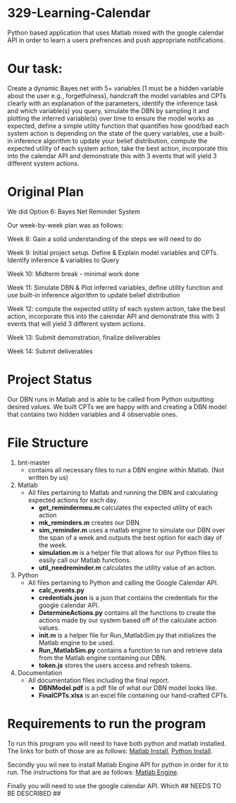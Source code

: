 # 329-Learning-Calendar
Python based application that uses Matlab mixed with the google calendar API in order to learn a users prefrences and push appropriate notifications.
# Our task:
Create a dynamic Bayes net with 5+ variables (1 must be a hidden variable about the user e.g., forgetfulness), handcraft the model variables and CPTs clearly with an explanation of the parameters, identify the inference task and which variable(s) you query, simulate the DBN by sampling it and plotting the inferred variable(s) over time to ensure the model works as expected, define a simple utility function that quantifies how good/bad each system action is depending on the state of the query variables, use a built-in inference algorithm to update your belief distribution, compute the expected utility of each system action, take the best action, incorporate this into the calendar API and demonstrate this with 3 events that will yield 3 different system actions.
# Original Plan
We did Option 6: Bayes Net Reminder System

Our week-by-week plan was as follows:

Week 8: Gain a solid understanding of the steps we will need to do

Week 9: Initial project setup. Define & Explain model variables and CPTs. Identify inference & variables to Query

Week 10: Midterm break - minimal work done

Week 11: Simulate DBN & Plot inferred variables, define utility function and use built-in inference algorithm to update belief distribution

Week 12: compute the expected utility of each system action, take the best action, incorporate this into the calendar API and demonstrate this with 3 events that will yield 3 different system actions.

Week 13: Submit demonstration, finalize deliverables

Week 14: Submit deliverables

# Project Status
Our DBN runs in Matlab and is able to be called from Python outputting desired values. We built CPTs we are happy with and creating a DBN model that contains two hidden variables and 4 observable ones.
# File Structure
1. bnt-master
    - contains all necessary files to run a DBN engine within Matlab. (Not written by us)
2. Matlab
    - All files pertaining to Matlab and running the DBN and calculating expected actions for each day.
        - **get_remindermeu.m** calculates the expected utility of each action
        - **mk_reminders.m** creates our DBN.
        - **sim_reminder.m** uses a matlab engine to simulate our DBN over the span of a week and outputs the best option for each day of the week.
        - **simulation.m** is a helper file that allows for our Python files to easily call our Matlab functions.
        - **util_needreminder.m** calculates the utility value of an action.
3. Python
    - All files pertaining to Python and calling the Google Calendar API.
        - **calc_events.py**
        - **credentials.json** is a json that contains the credentials for the google calendar API.
        - **DetermineActions.py** contains all the functions to create the actions made by our system based off of the calculate action values.
        - **init.m** is a helper file for Run_MatlabSim.py that initializes the Matlab engine to be used.
        - **Run_MatlabSim.py** contains a function to run and retrieve data from the Matlab engine containing our DBN.
        - **token.js** stores the users access and refresh tokens.
4. Documentation
    - All documentation files including the final report.
        - **DBNModel.pdf** is a pdf file of what our DBN model looks like.
        - **FinalCPTs.xlsx** is an excel file containing our hand-crafted CPTs.
# Requirements to run the program
To run this program you will need to have both python and matlab installed. The links for both of those are as follows: [Matlab Install](https://www.mathworks.com/help/install/), [Python Install](https://www.python.org/downloads/).

Secondly you wil nee to install Matlab Engine API for python in order for it to run. The instructions for that are as follows: [Matlab Engine](https://www.mathworks.com/help/matlab/matlab_external/install-the-matlab-engine-for-python.html).

Finally you will need to use the google calendar API. Which ## NEEDS TO BE DESCRIBED ##
